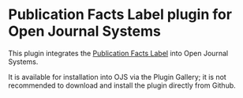 # Publication Facts Label plugin for Open Journal Systems
This plugin integrates the [Publication Facts Label](https://github.com/pkp/pfl) into Open Journal Systems.

It is available for installation into OJS via the Plugin Gallery; it is not recommended to download and install the plugin directly from Github.
